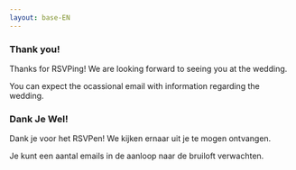 ```yaml
---
layout: base-EN
---
```


### Thank you!

Thanks for RSVPing! We are looking forward to seeing you at the wedding.

You can expect the ocassional email with information regarding the wedding.


### Dank Je Wel!

Dank je voor het RSVPen! We kijken ernaar uit je te mogen ontvangen.

Je kunt een aantal emails in de aanloop naar de bruiloft verwachten.